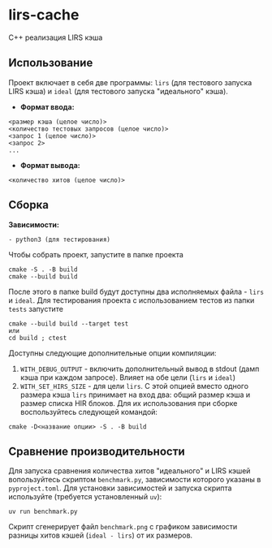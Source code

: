 # lirs-cache
C++ реализация LIRS кэша

## Использование
Проект включает в себя две программы: `lirs` (для тестового запуска LIRS кэша) и `ideal` (для тестового запуска "идеального" кэша).
- **Формат ввода:**
```
<размер кэша (целое число)>
<количество тестовых запросов (целое число)>
<запрос 1 (целое число)>
<запрос 2>
...
```
- **Формат вывода:**
```
<количество хитов (целое число)>
```

## Сборка
**Зависимости:**
```
- python3 (для тестирования)
```
Чтобы собрать проект, запустите в папке проекта
```
cmake -S . -B build
cmake --build build
```
После этого в папке build будут доступны два исполняемых файла - `lirs` и `ideal`.
Для тестирования проекта с использованием тестов из папки `tests` запустите
```
cmake --build build --target test
или
cd build ; ctest
```
Доступны следующие дополнительные опции компиляции:
1. `WITH_DEBUG_OUTPUT` - включить дополнительный вывод в stdout (дамп кэша при каждом запросе). Влияет на обе цели (`lirs` и `ideal`)
2. `WITH_SET_HIRS_SIZE` - для цели `lirs`. С этой опцией вместо одного размера кэша `lirs` принимает на вход два: общий размер кэша и размер списка HIR блоков.
Для их использования при сборке воспользуйтесь следующей командой:
```
cmake -D<название опции> -S . -B build
```

## Сравнение производительности
Для запуска сравнения количества хитов "идеального" и LIRS кэшей вопользуйтесь скриптом `benchmark.py`, зависимости которого указаны в `pyproject.toml`. Для установки зависимостей и запуска скрипта используйте (требуется установленный `uv`):
```
uv run benchmark.py
```
Скрипт сгенерирует файл `benchmark.png` с графиком зависимости разницы хитов кэшей (`ideal - lirs`) от их размеров.
